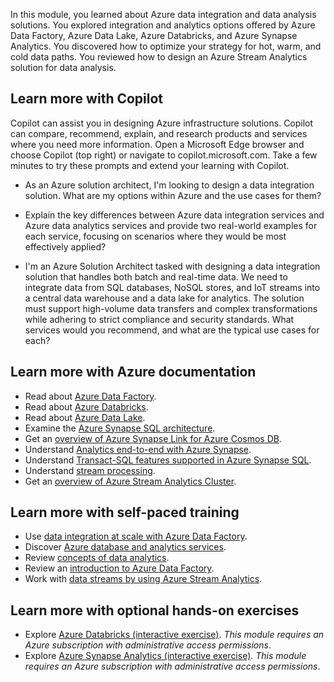 In this module, you learned about Azure data integration and data analysis solutions. You explored integration and analytics options offered by Azure Data Factory, Azure Data Lake, Azure Databricks, and Azure Synapse Analytics. You discovered how to optimize your strategy for hot, warm, and cold data paths. You reviewed how to design an Azure Stream Analytics solution for data analysis.

## Learn more with Copilot

Copilot can assist you in designing Azure infrastructure solutions. Copilot can compare, recommend, explain, and research products and services where you need more information. Open a Microsoft Edge browser and choose Copilot (top right) or navigate to copilot.microsoft.com. Take a few minutes to try these prompts and extend your learning with Copilot. 

- As an Azure solution architect, I'm looking to design a data integration solution. What are my options within Azure and the use cases for them?

- Explain the key differences between Azure data integration services and Azure data analytics services and provide two real-world examples for each service, focusing on scenarios where they would be most effectively applied?

- I'm an Azure Solution Architect tasked with designing a data integration solution that handles both batch and real-time data. We need to integrate data from SQL databases, NoSQL stores, and IoT streams into a central data warehouse and a data lake for analytics. The solution must support high-volume data transfers and complex transformations while adhering to strict compliance and security standards. What services would you recommend, and what are the typical use cases for each?

## Learn more with Azure documentation

- Read about [Azure Data Factory](https://azure.microsoft.com/services/data-factory/).
- Read about [Azure Databricks](https://azure.microsoft.com/services/databricks/).
- Read about [Azure Data Lake](https://azure.microsoft.com/solutions/data-lake/).
- Examine the [Azure Synapse SQL architecture](/azure/synapse-analytics/sql/overview-architecture).
- Get an [overview of Azure Synapse Link for Azure Cosmos DB](/azure/cosmos-db/synapse-link).
- Understand [Analytics end-to-end with Azure Synapse](/azure/architecture/example-scenario/dataplate2e/data-platform-end-to-end?tabs=portal).
- Understand [Transact-SQL features supported in Azure Synapse SQL](/azure/synapse-analytics/sql/overview-features).
- Understand [stream processing](/training/modules/ingest-data-streams-with-azure-stream-analytics/2-understand-stream-processing).
- Get an [overview of Azure Stream Analytics Cluster](/azure/stream-analytics/cluster-overview).

## Learn more with self-paced training

- Use [data integration at scale with Azure Data Factory](/training/paths/data-integration-scale-azure-data-factory).
- Discover [Azure database and analytics services](/training/modules/azure-database-fundamentals).
- Review [concepts of data analytics](/training/modules/explore-concepts-of-data-analytics).
- Review an [introduction to Azure Data Factory](/training/modules/intro-to-azure-data-factory).
- Work with [data streams by using Azure Stream Analytics](/training/modules/introduction-to-data-streaming).

## Learn more with optional hands-on exercises

- Explore [Azure Databricks (interactive exercise)](/training/modules/describe-azure-databricks). *This module requires an Azure subscription with administrative access permissions*.
- Explore [Azure Synapse Analytics (interactive exercise)](/training/modules/introduction-azure-synapse-analytics). *This module requires an Azure subscription with administrative access permissions*.
